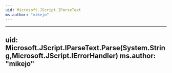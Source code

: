 ```yaml
---
uid: Microsoft.JScript.IParseText
ms.author: "mikejo"
---
```


---
uid: Microsoft.JScript.IParseText.Parse(System.String,Microsoft.JScript.IErrorHandler)
ms.author: "mikejo"
---

